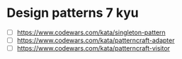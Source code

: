 # Design patterns 7 kyu

* [ ] https://www.codewars.com/kata/singleton-pattern
* [ ] https://www.codewars.com/kata/patterncraft-adapter
* [ ] https://www.codewars.com/kata/patterncraft-visitor
